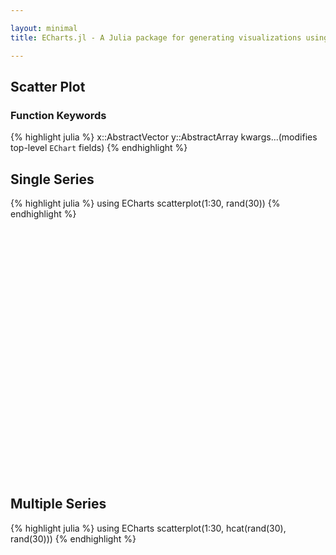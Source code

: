 ```yaml
---

layout: minimal
title: ECharts.jl - A Julia package for generating visualizations using ECharts

---
```


## Scatter Plot

### Function Keywords
{% highlight julia %}
x::AbstractVector
y::AbstractArray
kwargs...(modifies top-level `EChart` fields)
{% endhighlight %}

## Single Series
{% highlight julia %}
using ECharts
scatterplot(1:30, rand(30))
{% endhighlight %}

<div id="scatter" style="height:400px;width:800px;"></div>
<script type="text/javascript">
    // Initialize after dom ready
    var myChart = echarts.init(document.getElementById("scatter"));

    // Load data into the ECharts instance
    myChart.setOption({"xAxis":[{"show":true,"data":[1.0,2.0,3.0,4.0,5.0,6.0,7.0,8.0,9.0,10.0,11.0,12.0,13.0,14.0,15.0,16.0,17.0,18.0,19.0,20.0,21.0,22.0,23.0,24.0,25.0,26.0,27.0,28.0,29.0,30.0],"type":"category"}],"yAxis":[{"show":true,"type":"value"}],"toolbox":{"itemGap":15,"show":false,"x":"right","feature":{},"orient":"vertical","y":"center"},"title":{},"series":[{"data":[0.28349037481431383,0.7779501781342211,0.5034440179017441,0.025535025772706055,0.6183463419067843,0.4288179088209456,0.2634386479202955,0.05255994192478419,0.3957871564877886,0.1980999405728805,0.21219556161459274,0.39069746174715525,0.1331723440449284,0.31737347363879564,0.9733990953658405,0.6857222361850577,0.5501104994151236,0.8740011821737608,0.21468315301631802,0.8186274264041322,0.9676316667608766,0.5812029667394709,0.8919983593065945,0.29503481636592777,0.6710642075732647,0.04064753977127866,0.20677311746585803,0.11074273794658196,0.5734841870800895,0.607140501804825],"smooth":false,"type":"scatter"}],"backgroundColor":"rgba(0,0,0,0)"});
</script>

## Multiple Series
{% highlight julia %}
using ECharts
scatterplot(1:30, hcat(rand(30), rand(30)))
{% endhighlight %}

<div id="scatter2" style="height:400px;width:800px;"></div>
<script type="text/javascript">
    // Initialize after dom ready
    var myChart = echarts.init(document.getElementById("scatter2"));

    // Load data into the ECharts instance
    myChart.setOption({"xAxis":[{"scale":false,"gridIndex":0,"splitNumber":5,"minInterval":0,"silent":true,"data":[1.0,2.0,3.0,4.0,5.0,6.0,7.0,8.0,9.0,10.0,11.0,12.0,13.0,14.0,15.0,16.0,17.0,18.0,19.0,20.0,21.0,22.0,23.0,24.0,25.0,26.0,27.0,28.0,29.0,30.0],"inverse":false,"type":"category","nameLocation":"start","nameGap":15}],"yAxis":[{"scale":false,"gridIndex":0,"splitNumber":5,"minInterval":0,"silent":true,"inverse":false,"type":"value","nameLocation":"start","nameGap":15}],"toolbox":{"feature":{},"itemSize":15,"orient":"vertical","height":"auto","zlevel":0,"z":2,"itemGap":10,"right":"auto","top":"center","width":"auto","show":false,"showTitle":true},"title":{"left":"left","borderColor":"transparent","bottom":"auto","padding":5,"zlevel":0,"borderWidth":1,"target":"blank","z":2,"itemGap":5,"backgroundColor":"transparent","shadowOffsetY":0,"shadowOffsetX":0,"right":"auto","top":"auto","subtarget":"blank","show":true},"series":[{"data":[0.831929310055439,0.20374375237877862,0.7241458029892622,0.1972815906720189,0.12044779018604945,0.8529780874298847,0.8608079645373481,0.7630863988865804,0.37134216913736706,0.8023217369238693,0.9685009471268444,0.35537617864769677,0.37772792322453275,0.8502510792630622,0.09374123998751704,0.1281184852243218,0.6199180634427666,0.3465624264910867,0.7293354715626428,0.9238290811073668,0.3827833584700764,0.8185218616268428,0.5692684874941278,0.44275903495953495,0.7520685535142144,0.566043715748707,0.5519294020944534,0.9691034230681932,0.15706340768670835,0.9824328942454952],"smooth":false,"minSize":"0%","type":"scatter","maxSize":"100%"},{"data":[0.852042139277805,0.675518995374687,0.027944033432996562,0.10274354967890753,0.7248091617167529,0.2596626726458453,0.3826649120929533,0.583999545927876,0.03352710561158423,0.8396410489028099,0.9787210813108083,0.597684444266882,0.9395943909497955,0.8936281717514674,0.4035533650846965,0.3210975756164751,0.5607413198378635,0.5767104197118142,0.3149626146374429,0.008423418778473968,0.4053930992682191,0.6565869466830263,0.6094257860831427,0.2199094469706393,0.9537813594874036,0.32818895788370694,0.11973092272093933,0.27525240392552996,0.1952695354423779,0.9575831119455962],"smooth":false,"minSize":"0%","type":"scatter","maxSize":"100%"}]});
</script>
